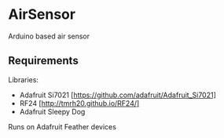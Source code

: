 # AirSensor
Arduino based air sensor

## Requirements

Libraries: 
* Adafruit Si7021 [https://github.com/adafruit/Adafruit_Si7021]
* RF24 [http://tmrh20.github.io/RF24/]
* Adafruit Sleepy Dog

Runs on Adafruit Feather devices
